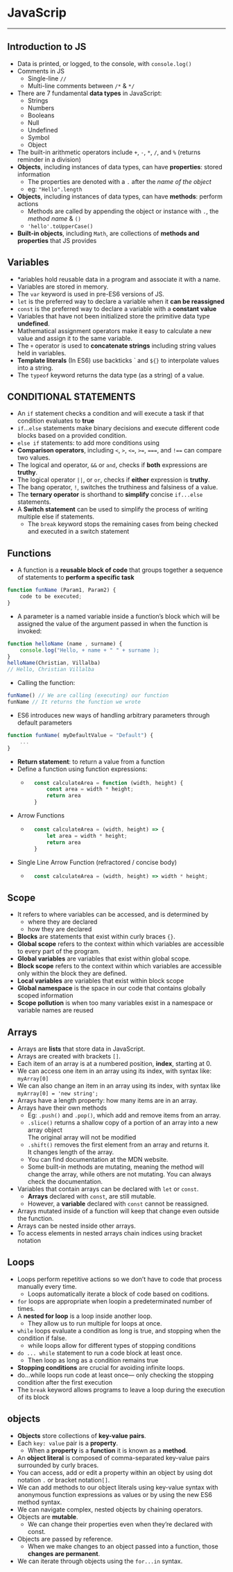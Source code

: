 # JavaScrip
______

## Introduction to JS

* Data is printed, or logged, to the console, with `console.log()`
* Comments in JS
    * Single-line `//`
    * Multi-line comments between `/*` & `*/`
* There are 7 fundamental **data types** in JavaScript: 
    * Strings 
    * Numbers 
    * Booleans 
    * Null 
    * Undefined 
    * Symbol 
    * Object
* The built-in arithmetic operators include `+`, `-`, `*`, `/`, and `%` (returns reminder in a division)
* **Objects**, including instances of data types, can have **properties**: stored information
    * The properties are denoted with a `.` after the *name of the object*
    * eg: `"Hello".length`
* **Objects**, including instances of data types, can have **methods**: perform actions
    * Methods are called by appending the object or instance with `.`, the *method name* & `()`
    * `'hello'.toUpperCase()`
* **Built-in objects**, including `Math`, are collections of **methods and properties** that JS provides

## Variables

* *ariables hold reusable data in a program and associate it with a name.
* Variables are stored in memory.
* The `var` keyword is used in pre-ES6 versions of JS.
* `let` is the preferred way to declare a variable when it **can be reassigned**
* `const` is the preferred way to declare a variable with a **constant value**
* Variables that have not been initialized store the primitive data type **undefined**.
* Mathematical assignment operators make it easy to calculate a new value and assign it to the same variable.
* The `+` operator is used to **concatenate strings** including string values held in variables.
* **Template literals** (In ES6) use backticks \` and `${}` to interpolate values into a string.
* The `typeof` keyword returns the data type (as a string) of a value.

## CONDITIONAL STATEMENTS

* An `if` statement checks a condition and will execute a task if that condition evaluates to **true**
* `if`...`else` statements make binary decisions and execute different code blocks based on a provided condition.
* `else if` statements: to add more conditions using 
* **Comparison operators**, including `<`, `>`, `<=`, `>=`, `===`, and `!==` can compare two values.
* The logical and operator, `&&` or `and`, checks if **both** expressions are **truthy**.
* The logical operator `||`, or `or`, checks if **either** expression is **truthy**.
* The bang operator, `!`, switches the truthiness and falsiness of a value.
* The **ternary operator** is shorthand to **simplify** concise `if...else` statements.
* A **Switch statement** can be used to simplify the process of writing multiple else if statements. 
    * The `break` keyword stops the remaining cases from being checked and executed in a switch statement

## Functions

* A function is a **reusable block of code** that groups together a sequence of statements to **perform a specific task**
```javascript
function funName (Param1, Param2) {
    code to be executed;
}
```
* A parameter is a named variable inside a function’s block which will be assigned the value of the argument passed in when the function is invoked:
```javascript
function helloName (name , surname) {
    console.log("Hello, + name + " " + surname );
}
helloName(Christian, Villalba)
// Hello, Christian Villalba
```
* Calling the function:
```javascript
funName() // We are calling (executing) our function
funName // It returns the function we wrote
```
* ES6 introduces new ways of handling arbitrary parameters through default parameters
```javascript
function funName( myDefaultValue = "Default") {
    ...
}
```
* **Return statement**: to return a value from a function
* Define a function using function expressions:
    * ```javascript
        const calculateArea = function (width, height) {
            const area = width * height;
            return area 
        }
        ```
* Arrow Functions
    * ```javascript
        const calculateArea = (width, height) => {
            let area = width * height;
            return area 
        }
        ```
* Single Line Arrow Function (refractored / concise body)
    * ```javascript
        const calculateArea = (width, height) => width * height;
        ``` 
## Scope

* It refers to where variables can be accessed,  and is determined by 
    * where  they are declared
    * how they are declared
* **Blocks** are statements that exist within curly braces `{}`.
* **Global scope** refers to the context within which variables are accessible to every part of the program.
* **Global variables** are variables that exist within global scope.
* **Block scope** refers to the context within which variables are accessible only within the block they are defined.
* **Local variables** are variables that exist within block scope
* **Global namespace** is the space in our code that contains globally scoped information
* **Scope pollution** is when too many variables exist in a namespace or variable names are reused

## Arrays

* Arrays are **lists** that store data in JavaScript.
* Arrays are created with brackets `[]`.
* Each item of an array is at a numbered position, **index**, starting at 0.
* We can access one item in an array using its index, with syntax like: `myArray[0]`
* We can also change an item in an array using its index, with syntax like `myArray[0] = 'new string';`
* Arrays have a length property: how many items are in an array.
* Arrays have their own methods
    * Eg: `.push()` and `.pop()`, which add and remove items from an array.
    * `.slice()` returns a shallow copy of a portion of an array into a new array object     
    The original array will not be modified 
    * `.shift()` removes the first element from an array and returns it.       
    It changes length of the array.
    * You can find documentation at the MDN website.
    * Some built-in methods are mutating, meaning the method will change the array, while others are not mutating. You can always check the documentation.
* Variables that contain arrays can be declared with `let` or `const`. 
    * **Arrays** declared  with `const`,  are still mutable. 
    * However, a **variable** declared with `const` cannot be reassigned.
* Arrays mutated inside of a function will keep that change even outside the function.
* Arrays can be nested inside other arrays.
* To access elements in nested arrays chain indices using bracket notation

## Loops

* Loops perform repetitive actions so we don’t have to code that process manually every time.
    * Loops automatically iterate a block of code based on coditions.
* `for` loops are appropriate when loopin a predeterminated number of times.
* A **nested for loop** is a loop inside another loop.
    * They allow us to run multiple for loops at once.
* `while` loops evaluate a condition as long is true, and stopping when the condition if false.
    * while loops allow for different types of stopping conditions
* `do ... while` statement to run a code block at least once. 
    * Then loop as long as a condition remains true
* **Stopping conditions** are crucial for avoiding infinite loops.
* do...while loops run code at least once— only checking the stopping condition after the first execution
* The `break` keyword allows programs to leave a loop during the execution of its block

## objects

* **Objects** store collections of **key-value pairs**.
* Each `key: value` pair is a **property**. 
    * When a **property** is a **function** it is known as a **method**.
* An **object literal** is composed of comma-separated key-value pairs surrounded by curly braces.
* You can access, add or edit a property within an object by using dot notation `.` or bracket notation`[]`.
* We can add methods to our object literals using key-value syntax with anonymous function expressions as values or by using the new ES6 method syntax.
* We can navigate complex, nested objects by chaining operators.
* Objects are **mutable**. 
    * We can change their properties even when they’re declared with const.
* Objects are passed by reference.
    * When we make changes to an object passed into a function, those **changes are permanent**.
* We can iterate through objects using the `for...in` syntax.